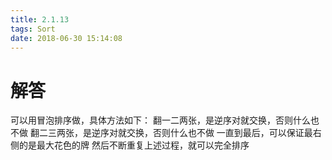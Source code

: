 ```yaml
---
title: 2.1.13
tags: Sort
date: 2018-06-30 15:14:08
---
```


# 解答

可以用冒泡排序做，具体方法如下：
翻一二两张，是逆序对就交换，否则什么也不做
翻二三两张，是逆序对就交换，否则什么也不做
一直到最后，可以保证最右侧的是最大花色的牌
然后不断重复上述过程，就可以完全排序
